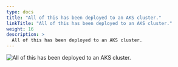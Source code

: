 ```yaml
---
type: docs
title: "All of this has been deployed to an AKS cluster."
linkTitle: "All of this has been deployed to an AKS cluster."
weight: 16
description: >
  All of this has been deployed to an AKS cluster.
---
```


![All of this has been deployed to an AKS cluster.](/images/bootcamp-slides/pact-dapr-demo/Slide16.PNG)

